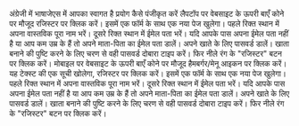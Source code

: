 अंग्रेजी में भाषाजेएस में आपका स्वागत है
प्रयोग
कैसे पंजीकृत करें
लैपटॉप पर
वेबसाइट के ऊपरी बाएँ कोने पर मौजूद रजिस्टर पर क्लिक करें।
इसमें एक फॉर्म के साथ एक नया पेज खुलेगा।
पहले रिक्त स्थान में अपना वास्तविक पूरा नाम भरें।
दूसरे रिक्त स्थान में ईमेल पता भरें। यदि आपके पास अपना ईमेल पता नहीं है या आप कम उम्र के हैं तो अपने माता-पिता का ईमेल पता डालें।
अपने खाते के लिए पासवर्ड डालें।
खाता बनाने की पुष्टि करने के लिए चरण से वही पासवर्ड दोबारा टाइप करें।
फिर नीले रंग के "रजिस्टर" बटन पर क्लिक करें।
मोबाइल पर
वेबसाइट के ऊपरी बाएँ कोने पर मौजूद हैमबर्गर/मेनू आइकन पर क्लिक करें।
यह टेक्स्ट की एक सूची खोलेगा, रजिस्टर पर क्लिक करें।
इसमें एक फॉर्म के साथ एक नया पेज खुलेगा।
पहले रिक्त स्थान में अपना वास्तविक पूरा नाम भरें।
दूसरे रिक्त स्थान में ईमेल पता भरें। यदि आपके पास अपना ईमेल पता नहीं है या आप कम उम्र के हैं तो अपने माता-पिता का ईमेल पता डालें।
अपने खाते के लिए पासवर्ड डालें।
खाता बनाने की पुष्टि करने के लिए चरण से वही पासवर्ड दोबारा टाइप करें।
फिर नीले रंग के "रजिस्टर" बटन पर क्लिक करें।
